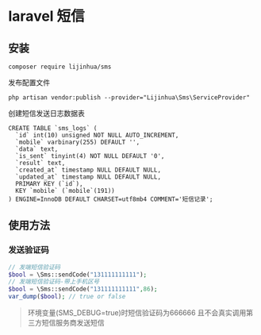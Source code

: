 # laravel 短信

## 安装
```shell
composer require lijinhua/sms
```
发布配置文件
```shell
php artisan vendor:publish --provider="Lijinhua\Sms\ServiceProvider"
```
创建短信发送日志数据表
```
CREATE TABLE `sms_logs` (
  `id` int(10) unsigned NOT NULL AUTO_INCREMENT,
  `mobile` varbinary(255) DEFAULT '',
  `data` text,
  `is_sent` tinyint(4) NOT NULL DEFAULT '0',
  `result` text,
  `created_at` timestamp NULL DEFAULT NULL,
  `updated_at` timestamp NULL DEFAULT NULL,
  PRIMARY KEY (`id`),
  KEY `mobile` (`mobile`(191))
) ENGINE=InnoDB DEFAULT CHARSET=utf8mb4 COMMENT='短信记录';
```


## 使用方法

### 发送验证码
```php
// 发端短信验证码
$bool = \Sms::sendCode("131111111111");
// 发端短信验证码-带上手机区号
$bool = \Sms::sendCode("131111111111",86);
var_dump($bool); // true or false
```

> 环境变量(SMS_DEBUG=true)时短信验证码为666666
> 且不会真实调用第三方短信服务商发送短信